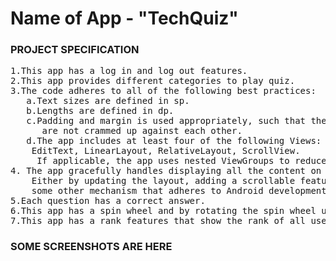 
# Name of App - "TechQuiz"
### PROJECT SPECIFICATION
<pre>
1.This app has a log in and log out features.
2.This app provides different categories to play quiz.
3.The code adheres to all of the following best practices:
   a.Text sizes are defined in sp.
   b.Lengths are defined in dp.
   c.Padding and margin is used appropriately, such that the views 
      are not crammed up against each other.
   d.The app includes at least four of the following Views: TextView, ImageView, Button,
    EditText, LinearLayout, RelativeLayout, ScrollView. 
     If applicable, the app uses nested ViewGroups to reduce the complexity of the layout.
4. The app gracefully handles displaying all the content on screen when rotated. 
    Either by updating the layout, adding a scrollable feature or 
    some other mechanism that adheres to Android development guidelines.
5.Each question has a correct answer.
6.This app has a spin wheel and by rotating the spin wheel user can earn coins.
7.This app has a rank features that show the rank of all user. </pre>
### SOME SCREENSHOTS ARE HERE


   
 
